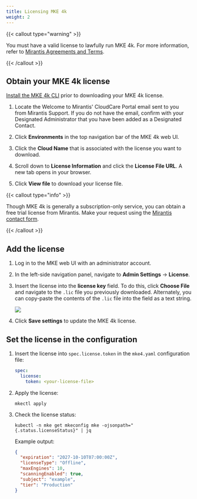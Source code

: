 ```yaml
---
title: Licensing MKE 4k
weight: 2
---
```


{{< callout type="warning" >}}

You must have a valid license to lawfully run MKE 4k. For more
information, refer to [Mirantis Agreements and Terms](https://legal.mirantis.com/).

{{< /callout >}}

## Obtain your MKE 4k license

[Install the MKE 4k CLI](../install-mke-4k-cli) prior to downloading your MKE
4k license.

1. Locate the Welcome to Mirantis' CloudCare Portal email sent to you from Mirantis
   Support. If you do not have the email, confirm with your Designated Administrator
   that you have been added as a Designated Contact.

2. Click **Environments** in the top navigation bar of the MKE 4k web UI.

3. Click the **Cloud Name** that is associated with the license you want to download.

4. Scroll down to **License Information** and click the **License File URL**. 
   A new tab opens in your browser.

5. Click **View file** to download your license file.

{{< callout type="info" >}}

Though MKE 4k is generally a subscription-only service, you can obtain a free trial license from Mirantis. Make your request using the [Mirantis contact form](https://www.mirantis.com/contact).

{{< /callout >}}

## Add the license

1. Log in to the MKE web UI with an administrator account.
2. In the left-side navigation panel, navigate to **Admin Settings** -> **License**.
3. Insert the license into the **license key** field. To do this, click
   **Choose File** and navigate to the ``.lic`` file you previously downloaded.
   Alternately, you can copy-paste the contents of the ``.lic`` file into the
   field as a text string.

   <img src="/mke-docs/images/add-a-license.png" id="myBtn"></img>

   <div id="myModal" class="modal">
     <div class="modal-content">
       <span class="close">&times;</span>
       <img src="/mke-docs/images/add-a-license.png">
     </div>
   </div>

   <script>
   var modal = document.getElementById("myModal");
   var btn = document.getElementById("myBtn");
   var span = document.getElementsByClassName("close")[0];

   // When the user clicks the button, open the modal
   btn.onclick = function() {
     modal.style.display = "block";
   }

   // When the user clicks on <span> (x), close the modal
   span.onclick = function() {
     modal.style.display = "none";
   }

   // When the user clicks anywhere outside of the modal, close it
   window.onclick = function(event) {
     if (event.target == modal) {
       modal.style.display = "none";
     }
   }
   </script>

   <style>
   .modal {
     display: none; /* Hidden by default */
     position: fixed; /* Stay in place */
     z-index: 1; /* Sit on top */
     padding-top: 100px; /* Location of the box */
     left: 0;
     top: 0;
     width: 90%; /* Full width */
     height: 90%; /* Full height */
     overflow: auto; /* Enable scroll if needed */
     background-color: rgb(0,0,0); /* Fallback color */
     background-color: rgba(0,0,0,0.4); /* Black w/ opacity */
   }

   /* Modal Content */
   .modal-content {
     background-color: #fefefe;
     margin: auto;
     padding: 20px;
     border: 1px solid #888;
     width: 80%;
   }

   /* The Close Button */
   .close {
     color: #aaaaaa;
     float: right;
     font-size: 28px;
     font-weight: bold;
   }

   .close:hover,
   .close:focus {
     color: #000;
     text-decoration: none;
     cursor: pointer;
   }
   </style>

4. Click **Save settings** to update the MKE 4k license.

## Set the license in the configuration

1. Insert the license into ``spec.license.token`` in the `mke4.yaml`
   configuration file:

    ```yaml
    spec:
      license:
        token: <your-license-file>
    ```

2. Apply the license:

   ```commandline
   mkectl apply
   ```

3. Check the license status:

   ```commandline
   kubectl -n mke get mkeconfig mke -ojsonpath="{.status.licenseStatus}" | jq 
   ```

   Example output:
   
   ```json
   {
     "expiration": "2027-10-10T07:00:00Z",
     "licenseType": "Offline",
     "maxEngines": 10,
     "scanningEnabled": true,
     "subject": "example",
     "tier": "Production"
   }
   ```


